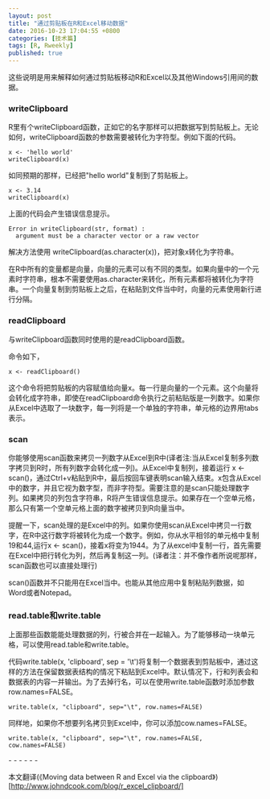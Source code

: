 ```yaml
---
layout: post
title: "通过剪贴板在R和Excel移动数据"
date: 2016-10-23 17:04:55 +0800
categories: [技术篇]
tags: [R, Rweekly]
published: true
---
```


这些说明是用来解释如何通过剪贴板移动R和Excel以及其他Windows引用间的数据。

### writeClipboard

R里有个writeClipboard函数，正如它的名字那样可以把数据写到剪贴板上。无论如何，writeClipboard函数的参数需要被转化为字符型。例如下面的代码。

```
x <- 'hello world'
writeClipboard(x)
```
如同预期的那样，已经把"hello world"复制到了剪贴板上。

```
x <- 3.14
writeClipboard(x)
```
上面的代码会产生错误信息提示。

```
Error in writeClipboard(str, format) : 
  argument must be a character vector or a raw vector
```

解决方法使用 writeClipboard(as.character(x))，把对象x转化为字符串。

在R中所有的变量都是向量，向量的元素可以有不同的类型。如果向量中的一个元素时字符串，根本不需要使用as.character来转化，所有元素都将被转化为字符串。一个向量复制到剪贴板上之后，在粘贴到文件当中时，向量的元素使用新行进行分隔。

### readClipboard

与writeClipboard函数同时使用的是readClipboard函数。

命令如下，

```
x <- readClipboard()
```
这个命令将把剪贴板的内容赋值给向量x。每一行是向量的一个元素。这个向量将会转化成字符串，即使在readClipboard命令执行之前粘贴版是一列数字。如果你从Excel中选取了一块数字，每一列将是一个单独的字符串，单元格的边界用tabs表示。

### scan
你能够使用scan函数来拷贝一列数字从Excel到R中(译者注:当从Excel复制多列数字拷贝到R时，所有列数字会转化成一列)。从Excel中复制列，接着运行 x <- scan()，通过Ctrl+v粘贴到R中，最后按回车键表明scan输入结束。x包含从Excel中的数字，并且它视为数字型，而非字符型。需要注意的是scan只能处理数字列。如果拷贝的列包含字符串，R将产生错误信息提示。如果存在一个空单元格，那么只有第一个空单元格上面的数字被拷贝到R向量当中。

提醒一下，scan处理的是Excel中的列。如果你使用scan从Excel中拷贝一行数字，在R中这行数字将被转化为成一个数字。例如，你从水平相邻的单元格中复制19和44,运行x <- scan()，接着x将变为1944。为了从excel中复制一行，首先需要在Excel中把行转化为列，然后再复制这一列。(译者注：并不像作者所说呢那样，scan函数也可以直接处理行)

scan()函数并不只能用在Excel当中。也能从其他应用中复制粘贴列数据，如Word或者Notepad。

### read.table和write.table

上面那些函数能能处理数据的列，行被合并在一起输入。为了能够移动一块单元格，可以使用read.table和write.table。

代码write.table(x, 'clipboard', sep = '\t')将复制一个数据表到剪贴板中，通过这样的方法在保留数据表结构的情况下粘贴到Excel中。默认情况下，行和列表会和数据表的内容一并输出。为了去掉行名，可以在使用write.table函数时添加参数row.names=FALSE。

```
write.table(x, "clipboard", sep="\t", row.names=FALSE)
```
同样地，如果你不想要列名拷贝到Excel中，你可以添加cow.names=FALSE。

```
write.table(x, "clipboard", sep="\t", row.names=FALSE, cow.names=FALSE)
```

\- - - - - -

本文翻译(《Moving data between R and Excel via the clipboard》)[http://www.johndcook.com/blog/r_excel_clipboard/]
